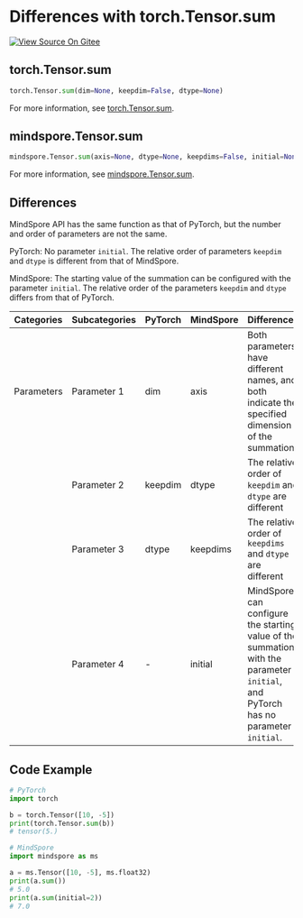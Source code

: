 # Differences with torch.Tensor.sum

[![View Source On Gitee](https://mindspore-website.obs.cn-north-4.myhuaweicloud.com/website-images/master/resource/_static/logo_source_en.svg)](https://gitee.com/mindspore/docs/blob/master/docs/mindspore/source_en/note/api_mapping/pytorch_diff/TensorSum.md)

## torch.Tensor.sum

```python
torch.Tensor.sum(dim=None, keepdim=False, dtype=None)
```

For more information, see [torch.Tensor.sum](https://pytorch.org/docs/1.8.1/tensors.html#torch.Tensor.sum).

## mindspore.Tensor.sum

```python
mindspore.Tensor.sum(axis=None, dtype=None, keepdims=False, initial=None)
```

For more information, see [mindspore.Tensor.sum](https://www.mindspore.cn/docs/en/master/api_python/mindspore/Tensor/mindspore.Tensor.sum.html#mindspore.Tensor.sum).

## Differences

MindSpore API has the same function as that of PyTorch, but the number and order of parameters are not the same.

PyTorch: No parameter `initial`. The relative order of parameters `keepdim` and `dtype` is different from that of MindSpore.

MindSpore: The starting value of the summation can be configured with the parameter `initial`. The relative order of the parameters `keepdim` and `dtype` differs from that of PyTorch.

| Categories | Subcategories | PyTorch | MindSpore | Differences  |
| --- |---------------|---------| --- |-------------|
| Parameters | Parameter 1 | dim | axis | Both parameters have different names, and both indicate the specified dimension of the summation |
|      | Parameter 2 | keepdim | dtype | The relative order of `keepdim` and `dtype` are different |
|      | Parameter 3 | dtype | keepdims | The relative order of `keepdims` and `dtype` are different |
|      | Parameter 4 | - | initial | MindSpore can configure the starting value of the summation with the parameter `initial`, and PyTorch has no parameter `initial`. |

## Code Example

```python
# PyTorch
import torch

b = torch.Tensor([10, -5])
print(torch.Tensor.sum(b))
# tensor(5.)

# MindSpore
import mindspore as ms

a = ms.Tensor([10, -5], ms.float32)
print(a.sum())
# 5.0
print(a.sum(initial=2))
# 7.0
```